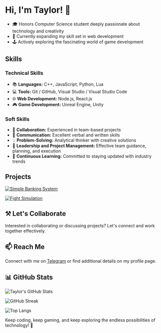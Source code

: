 <!-- TaylorBisset/README.md -->

# Hi, I'm Taylor! 👋 
- 🎓 Honors Computer Science student deeply passionate about technology and creativity 
- 🌱 Currently expanding my skill set in web development 
- 🕹️ Actively exploring the fascinating world of game development 

## Skills 
### Technical Skills 
- 📚 **Languages:** C++, JavaScript, Python, Lua 
- 💻 **Tools:** Git / GitHub, Visual Studio / Visual Studio Code
- 🌐 **Web Development:** Node.js, React.js 
- 🎮 **Game Development:** Unreal Engine, Unity 

### Soft Skills 
- 🤝 **Collaboration:** Experienced in team-based projects 
- 💬 **Communication:** Excellent verbal and written skills 
- 💡 **Problem-Solving:** Analytical thinker with creative solutions 
- 🎯 **Leadership and Project Management:** Effective team guidance, planning, and execution 
- 🧠 **Continuous Learning:** Committed to staying updated with industry trends 

## Projects 
[![Simple Banking System](https://github-readme-stats.vercel.app/api/pin/?username=TaylorBisset&repo=CS131-SimpleBankingSystem-HonorsProject&theme=tokyonight)](https://github.com/TaylorBisset/CS131-SimpleBankingSystem-HonorsProject) 

[![Fight Simulation](https://github-readme-stats.vercel.app/api/pin/?username=TaylorBisset&repo=CS132-Honors-FightSim&theme=tokyonight)](https://github.com/TaylorBisset/CS132-Honors-FightSim) 

## ⚒️ Let's Collaborate 
Interested in collaborating or discussing projects? Let's connect and work together effectively.

## 📫 Reach Me 
Connect with me on [Telegram](https://t.me/taylorbisset) or find additional details on my profile page. 

## 📊 GitHub Stats <!-- https://github.com/anuraghazra/github-readme-stats -->
![Taylor's GitHub Stats](https://github-readme-stats.vercel.app/api?username=TaylorBisset&show_icons=true&theme=tokyonight) 

![GitHub Streak](https://github-readme-streak-stats.herokuapp.com/?user=TaylorBisset&theme=tokyonight) 

![Top Langs](https://github-readme-stats.vercel.app/api/top-langs/?username=TaylorBisset&size_weight=0.5&count_weight=0.5&hide_title=true&layout=compact&theme=tokyonight) 

<!-- ![GitHub Trophies](https://github-trophies.vercel.app/?username=TaylorBisset&row=3&column=4&theme=tokyonight) -->

<!-- ![Wakatime Stats](https://github-readme-stats.vercel.app/api/wakatime?username=TaylorBisset&theme=tokyonight) -->

Keep coding, keep gaming, and keep exploring the endless possibilities of technology! 🚀 
